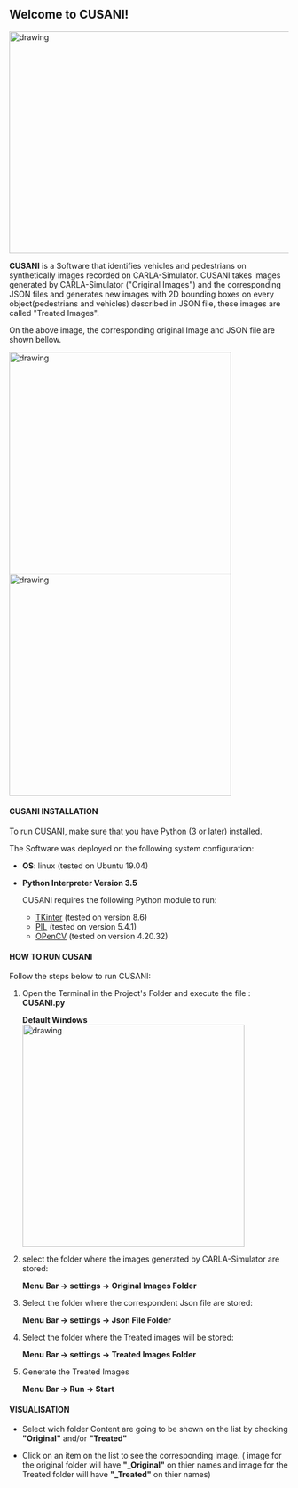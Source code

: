 ## Welcome to CUSANI!

<img src="https://gitlab.hs-ruhrwest.de/btrutcha/carla-projekt-2/-/raw/LZ/Code/Project/CarlaProTest/default_images.png" alt="drawing" width="800" height="400"/>

**CUSANI** is a Software that identifies vehicles and pedestrians on synthetically images recorded on 
CARLA-Simulator. CUSANI takes images generated by CARLA-Simulator ("Original Images") and the corresponding JSON files and generates new images with 2D bounding boxes on every object(pedestrians and vehicles) described in JSON file, these images are called "Treated Images".

On the above image, the corresponding original Image and JSON file are shown bellow.

<img src="https://gitlab.hs-ruhrwest.de/btrutcha/carla-projekt-2/-/raw/LZ/Code/Project/CarlaProTest/original_images.png" alt="drawing" width="400" />
<img src="https://gitlab.hs-ruhrwest.de/btrutcha/carla-projekt-2/-/raw/LZ/Code/Project/CarlaProTest/json_images.png" alt="drawing" width="400" />

#### CUSANI INSTALLATION

To run CUSANI, make sure that you have Python (3 or later) installed.

The Software was deployed on the following system configuration:

- **OS**: linux (tested on Ubuntu 19.04)
- **Python Interpreter Version 3.5**

    CUSANI requires the following Python module to run:


    - [TKinter](https://docs.python.org/3/library/tkinter.html) (tested on version 8.6)
    - [PIL](https://pypi.org/project/Pillow/) (tested on version 5.4.1)
    - [OPenCV](https://opencv.org/releases/) (tested on version 4.20.32)

#### HOW TO RUN CUSANI

Follow the steps below to run CUSANI:

1. Open the Terminal in the Project's Folder and execute the file  : **CUSANI.py**

    **Default Windows**
    <img src="https://gitlab.hs-ruhrwest.de/btrutcha/carla-projekt-2/-/raw/LZ/Code/Project/CarlaProTest/default_images.png" alt="drawing" width="400" />

2. select the folder where the images generated by CARLA-Simulator are stored:

    **Menu Bar -> settings -> Original Images Folder**

3. Select the folder where the correspondent Json file are stored:

    **Menu Bar -> settings -> Json File Folder**

4. Select the folder where the Treated images will be stored:

    **Menu Bar -> settings -> Treated Images Folder**

5. Generate the Treated Images

    **Menu Bar -> Run -> Start**


#### VISUALISATION

- Select wich folder Content are going to be shown on the list by checking **"Original"** and/or **"Treated"**

- Click on an item on the list to see the corresponding image. ( image for the original folder will have **"_Original"** on thier names and image for the Treated folder will have **"_Treated"** on thier names)
